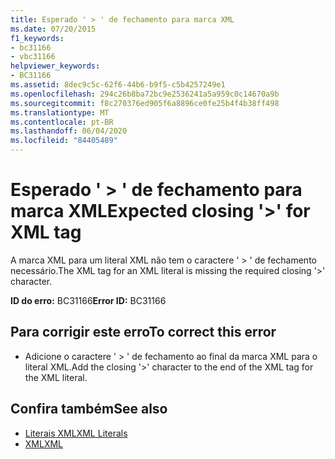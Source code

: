 ```yaml
---
title: Esperado ' > ' de fechamento para marca XML
ms.date: 07/20/2015
f1_keywords:
- bc31166
- vbc31166
helpviewer_keywords:
- BC31166
ms.assetid: 8dec9c5c-62f6-44b6-b9f5-c5b4257249e1
ms.openlocfilehash: 294c26b8ba72bc9e2536241a5a959c0c14670a9b
ms.sourcegitcommit: f8c270376ed905f6a8896ce0fe25b4f4b38ff498
ms.translationtype: MT
ms.contentlocale: pt-BR
ms.lasthandoff: 06/04/2020
ms.locfileid: "84405489"
---
```

# <a name="expected-closing--for-xml-tag"></a><span data-ttu-id="46bda-102">Esperado ' > ' de fechamento para marca XML</span><span class="sxs-lookup"><span data-stu-id="46bda-102">Expected closing '>' for XML tag</span></span>
<span data-ttu-id="46bda-103">A marca XML para um literal XML não tem o caractere ' > ' de fechamento necessário.</span><span class="sxs-lookup"><span data-stu-id="46bda-103">The XML tag for an XML literal is missing the required closing '>' character.</span></span>  
  
 <span data-ttu-id="46bda-104">**ID do erro:** BC31166</span><span class="sxs-lookup"><span data-stu-id="46bda-104">**Error ID:** BC31166</span></span>  
  
## <a name="to-correct-this-error"></a><span data-ttu-id="46bda-105">Para corrigir este erro</span><span class="sxs-lookup"><span data-stu-id="46bda-105">To correct this error</span></span>  
  
- <span data-ttu-id="46bda-106">Adicione o caractere ' > ' de fechamento ao final da marca XML para o literal XML.</span><span class="sxs-lookup"><span data-stu-id="46bda-106">Add the closing '>' character to the end of the XML tag for the XML literal.</span></span>  
  
## <a name="see-also"></a><span data-ttu-id="46bda-107">Confira também</span><span class="sxs-lookup"><span data-stu-id="46bda-107">See also</span></span>

- [<span data-ttu-id="46bda-108">Literais XML</span><span class="sxs-lookup"><span data-stu-id="46bda-108">XML Literals</span></span>](../language-reference/xml-literals/index.md)
- [<span data-ttu-id="46bda-109">XML</span><span class="sxs-lookup"><span data-stu-id="46bda-109">XML</span></span>](../programming-guide/language-features/xml/index.md)
